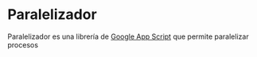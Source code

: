 # Paralelizador
Paralelizador es una librería de [Google App Script](https://developers.google.com/google-apps/) que permite paralelizar procesos 
